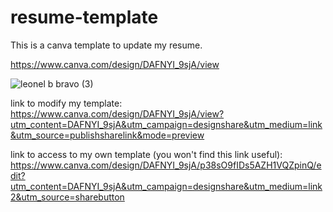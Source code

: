# resume-template
This is a canva template to update my resume.

https://www.canva.com/design/DAFNYI_9sjA/view

![leonel b  bravo (3)](https://user-images.githubusercontent.com/96897286/193149405-327c4d78-3c23-4d35-8ec4-331673a8996f.png)


link to modify my template:
https://www.canva.com/design/DAFNYI_9sjA/view?utm_content=DAFNYI_9sjA&utm_campaign=designshare&utm_medium=link&utm_source=publishsharelink&mode=preview

link to access to my own template (you won't find this link useful):
https://www.canva.com/design/DAFNYI_9sjA/p38sO9fIDs5AZH1VQZpinQ/edit?utm_content=DAFNYI_9sjA&utm_campaign=designshare&utm_medium=link2&utm_source=sharebutton


